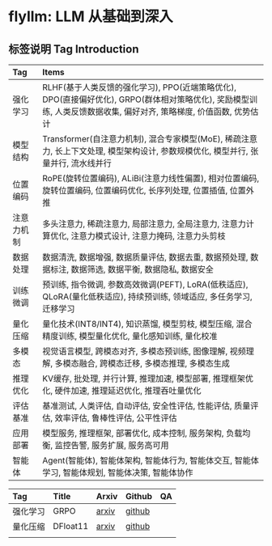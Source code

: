 # flyllm: LLM 从基础到深入

## 标签说明 Tag Introduction

| Tag | Items |
|:-----|:-----|
| 强化学习 | RLHF(基于人类反馈的强化学习), PPO(近端策略优化), DPO(直接偏好优化), GRPO(群体相对策略优化), 奖励模型训练, 人类反馈数据收集, 偏好对齐, 策略梯度, 价值函数, 优势估计 |
| 模型结构 | Transformer(自注意力机制), 混合专家模型(MoE), 稀疏注意力, 长上下文处理, 模型架构设计, 参数规模优化, 模型并行, 张量并行, 流水线并行 |
| 位置编码 | RoPE(旋转位置编码), ALiBi(注意力线性偏置), 相对位置编码, 旋转位置编码, 位置编码优化, 长序列处理, 位置插值, 位置外推 |
| 注意力机制 | 多头注意力, 稀疏注意力, 局部注意力, 全局注意力, 注意力计算优化, 注意力模式设计, 注意力掩码, 注意力头剪枝 |
| 数据处理 | 数据清洗, 数据增强, 数据质量评估, 数据去重, 数据预处理, 数据标注, 数据筛选, 数据平衡, 数据隐私, 数据安全 |
| 训练微调 | 预训练, 指令微调, 参数高效微调(PEFT), LoRA(低秩适应), QLoRA(量化低秩适应), 持续预训练, 领域适应, 多任务学习, 迁移学习 |
| 量化压缩 | 量化技术(INT8/INT4), 知识蒸馏, 模型剪枝, 模型压缩, 混合精度训练, 模型量化优化, 量化感知训练, 量化校准 |
| 多模态 | 视觉语言模型, 跨模态对齐, 多模态预训练, 图像理解, 视频理解, 多模态融合, 跨模态迁移, 多模态推理, 多模态生成 |
| 推理优化 | KV缓存, 批处理, 并行计算, 推理加速, 模型部署, 推理框架优化, 硬件加速, 推理延迟优化, 推理吞吐量优化 |
| 评估基准 | 基准测试, 人类评估, 自动评估, 安全性评估, 性能评估, 质量评估, 效率评估, 鲁棒性评估, 公平性评估 |
| 应用部署 | 模型服务, 推理框架, 部署优化, 成本控制, 服务架构, 负载均衡, 监控告警, 服务扩展, 服务高可用 |
| 智能体 | Agent(智能体), 智能体架构, 智能体行为, 智能体交互, 智能体学习, 智能体规划, 智能体决策, 智能体协作 |

| Tag | Title | Arxiv | Github | QA |
|:-----|:-----|:-----|:-----|:-----|
| 强化学习 | GRPO | [arxiv](https://arxiv.org/pdf/2402.03300) | [github](https://github.com/deepseek-ai/DeepSeek-Math) |  |
| 量化压缩 | DFloat11 | [arxiv](https://arxiv.org/abs/2504.11651) | [github](https://github.com/LeanModels/DFloat11) |  |
|  |  |  |  |  |

